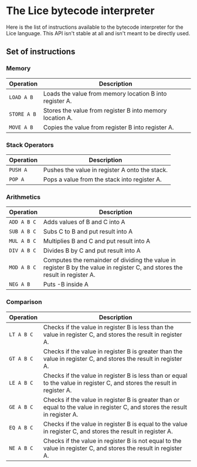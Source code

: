 # The Lice bytecode interpreter

Here is the list of instructions available to the bytecode interpreter for the Lice language. This API isn't stable at all and isn't meant to be directly used.

## Set of instructions

### Memory
| Operation   | Description |
| ----------- | ----------- |
| `LOAD A B` | Loads the value from memory location B into register A. |
| `STORE A B` | Stores the value from register B into memory location A. |
| `MOVE A B` | Copies the value from register B into register A. |

### Stack Operators

| Operation   | Description |
| ----------- | ----------- |
| `PUSH A` | Pushes the value in register A onto the stack. |
| `POP A` | Pops a value from the stack into register A. |

### Arithmetics
| Operation   | Description |
| ----------- | ----------- |
| `ADD A B C`   | Adds values of B and C into A |
| `SUB A B C`   | Subs C to B and put result into A |
| `MUL A B C`   | Multiplies B and C and put result into A |
| `DIV A B C`   | Divides B by C and put result into A |
| `MOD A B C`   | Computes the remainder of dividing the value in register B by the value in register C, and stores the result in register A. |
| `NEG A B`     | Puts -B inside A

### Comparison

| Operation   | Description |
| ----------- | ----------- |
| `LT A B C`  | Checks if the value in register B is less than the value in register C, and stores the result in register A. |
| `GT A B C` | Checks if the value in register B is greater than the value in register C, and stores the result in register A. |
| `LE A B C` | Checks if the value in register B is less than or equal to the value in register C, and stores the result in register A. |
| `GE A B C` | Checks if the value in register B is greater than or equal to the value in register C, and stores the result in register A. |
| `EQ A B C` | Checks if the value in register B is equal to the value in register C, and stores the result in register A. |
| `NE A B C` | Checks if the value in register B is not equal to the value in register C, and stores the result in register A. |
